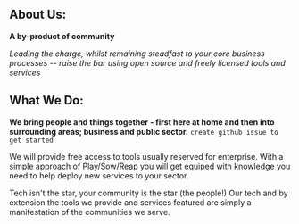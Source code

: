 ## About Us:

**A by-product of community**

_Leading the charge, whilst remaining steadfast to your core business processes -- raise the bar using open source and freely licensed tools and services_ 

## What We Do:
**We bring people and things together - first here at home and then into surrounding areas; business and public sector.** ```create github issue to get started```

We will provide free access to tools usually reserved for enterprise. With a simple approach of Play/Sow/Reap you will get equiped with knowledge you need to help deploy new services to your sector. 

Tech isn't the star, your community is the star (the people!) Our tech and by extension the tools we provide and services featured are simply a manifestation of the communities we serve.
